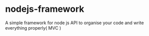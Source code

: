 # nodejs-framework
A simple framework for node js API to organise your code and write everything properly( MVC )
